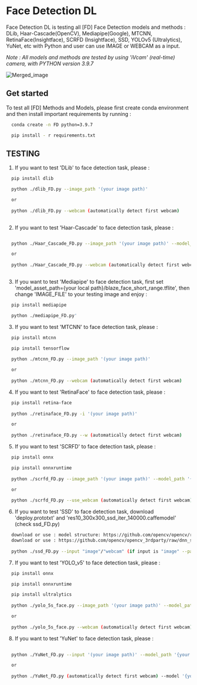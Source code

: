 # Face Detection DL
Face Detection DL is testing all [FD] Face Detection models and methods : DLib, Haar-Cascade(OpenCV), Mediapipe(Google), MTCNN, RetinaFace(Insightface), SCRFD (Insightface), SSD, YOLOv5 (Ultralytics), YuNet, etc with Python and user can use IMAGE or WEBCAM as a input. 

*Note : All models and methods are tested by using 'iVcam' (real-time) camera, with PYTHON version 3.9.7* 

![Merged_image](https://github.com/zero-suger/Face-Detection-DL/assets/63332872/0d041d62-57f7-452d-8f76-a5ea3e1a0a5c)

## Get started

To test all [FD] Methods and Models, please first create conda environment and then install important requirements by running : 

```bash
  conda create -n FD python=3.9.7

  pip install - r requirements.txt
```


## TESTING

1) If you want to test 'DLib' to face detection task, please : 

```bash
  pip install dlib

  python ./dlib_FD.py --image_path '(your image path)' 

  or 
  
  python ./dlib_FD.py --webcam (automatically detect first webcam) 
   
```

2) If you want to test 'Haar-Cascade' to face detection task, please : 

```bash

  python ./Haar_Cascade_FD.py --image_path '(your image path)' --model_path '(path to haarcascade_frontalface.xml file)'

  or 
  
  python ./Haar_Cascade_FD.py --webcam (automatically detect first webcam) 
   
```

3) If you want to test 'Mediapipe' to face detection task, first set 'model_asset_path={your local path}/blaze_face_short_range.tflite', then change 'IMAGE_FILE' to your testing image and enjoy :

```bash
  pip install mediapipe

  python ./mediapipe_FD.py'

```

3) If you want to test 'MTCNN' to face detection task, please : 

```bash
  pip install mtcnn

  pip install tensorflow
  
  python ./mtcnn_FD.py --image_path '(your image path)' 

  or 
  
  python ./mtcnn_FD.py --webcam (automatically detect first webcam)

```

4) If you want to test 'RetinaFace' to face detection task, please : 

```bash
  pip install retina-face
  
  python ./retinaface_FD.py -i '(your image path)' 

  or 
  
  python ./retinaface_FD.py --w (automatically detect first webcam)

```

5) If you want to test 'SCRFD' to face detection task, please : 

```bash
  pip install onnx

  pip install onnxruntime
  
  python ./scrfd_FD.py --image_path '(your image path)' --model_path '{your local}/scrfd_face_detector.onnx'

  or 
  
  python ./scrfd_FD.py --use_webcam (automatically detect first webcam) --model_path '{your local}/scrfd_face_detector.onnx'

```

6) If you want to test 'SSD' to face detection task, download 'deploy.prototxt' and 'res10_300x300_ssd_iter_140000.caffemodel' (check ssd_FD.py)

```bash
  download or use : model structure: https://github.com/opencv/opencv/raw/3.4.0/samples/dnn/face_detector/deploy.prototxt
  download or use : https://github.com/opencv/opencv_3rdparty/raw/dnn_samples_face_detector_20170830/res10_300x300_ssd_iter_140000.   caffemodel
  
  python ./ssd_FD.py --input "image"/"webcam" (if input is "image" --path '(your testing image)') 

```

7) If you want to test 'YOLO_v5' to face detection task, please : 

```bash
  pip install onnx

  pip install onnxruntime

  pip install ultralytics
  
  python ./yolo_5s_face.py --image_path '(your image path)' --model_path '{your local}/best_yolov5n6.onnx'

  or 
  
  python ./yolo_5s_face.py --webcam (automatically detect first webcam) --model_path '{your local}/best_yolov5n6.onnx'

```

8) If you want to test 'YuNet' to face detection task, please : 

```bash
  
  python ./YuNet_FD.py --input '(your image path)' --model_path '{your local}/face_detection_yunet_2023mar.onnx'

  or 
  
  python ./YuNet_FD.py (automatically detect first webcam) --model '{your local}/face_detection_yunet_2023mar.onnx'

```
